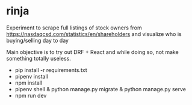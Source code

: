 # rinja
Experiment to scrape full listings of stock owners from https://nasdaqcsd.com/statistics/en/shareholders and visualize who is buying/selling day to day

Main objective is to try out DRF + React and while doing so, not make something totally useless.

* pip install -r requirements.txt
* pipenv install
* npm install
* pipenv shell & python manage.py migrate & python manage.py serve
* npm run dev